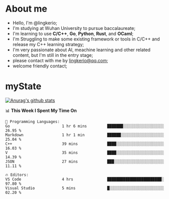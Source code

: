 # About me

- Hello, I'm @lingkerio; 
- I'm studying at Wuhan University to pursue baccalaureate;
- I'm learning to use **C/C++**, **Go**, **Python**, **Rust**, and **OCaml**;
- I'm Struggling to make some existing framework or tools in C/C++ and release my C++ learning strategy;
- I'm very passionate about AI, meachine learning and other related content, but I'm still in the entry stage;
- please contact with me by lingkerio@qq.com;
- welcome friendly contact;


# myState
[![Anurag's github stats](https://github-readme-stats.vercel.app/api?username=lingkerio&count_private=true&show_icons=true&theme=radical "![Anurag's github stats")](https://github.com/anuraghazra/github-readme-stats)

<!--[![Top Langs](https://github-readme-stats.vercel.app/api/top-langs/?username=lingkerio&layout=compact)](https://github.com/anuraghazra/github-readme-stats)-->

<!--START_SECTION:waka-->
📊 **This Week I Spent My Time On** 

```text
💬 Programming Languages: 
Go                       1 hr 6 mins         ███████░░░░░░░░░░░░░░░░░░   26.95 % 
Markdown                 1 hr 1 min          ██████░░░░░░░░░░░░░░░░░░░   25.04 % 
C++                      39 mins             ████░░░░░░░░░░░░░░░░░░░░░   16.03 % 
V                        35 mins             ████░░░░░░░░░░░░░░░░░░░░░   14.39 % 
JSON                     27 mins             ███░░░░░░░░░░░░░░░░░░░░░░   11.11 % 

🔥 Editors: 
VS Code                  4 hrs               ████████████████████████░   97.80 % 
Visual Studio            5 mins              █░░░░░░░░░░░░░░░░░░░░░░░░   02.20 % 
```


<!--END_SECTION:waka-->

